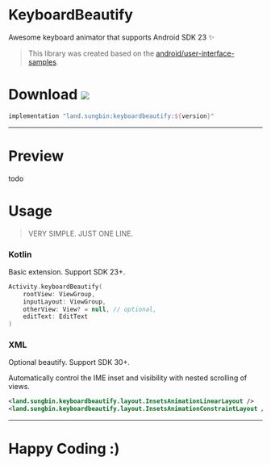 # KeyboardBeautify

Awesome keyboard animator that supports Android SDK 23 ✨

> This library was created based on the [android/user-interface-samples](https://github.com/android/user-interface-samples/tree/master/WindowInsetsAnimation).

# Download [![](https://img.shields.io/maven-central/v/land.sungbin/keyboardbeautify)](https://search.maven.org/artifact/land.sungbin/keyboardbeautify)

```groovy
implementation "land.sungbin:keyboardbeautify:${version}"
```

---

# Preview

todo

# Usage

> VERY SIMPLE. JUST ONE LINE.

### Kotlin

Basic extension. Support SDK 23+.

```kotlin
Activity.keyboardBeautify(
    rootView: ViewGroup,
    inputLayout: ViewGroup,
    otherView: View? = null, // optional,
    editText: EditText
)
```

### XML

Optional beautify. Support SDK 30+.

Automatically control the IME inset and visibility with nested scrolling of views.


```xml
<land.sungbin.keyboardbeautify.layout.InsetsAnimationLinearLayout />
<land.sungbin.keyboardbeautify.layout.InsetsAnimationConstraintLayout />
```

---

# Happy Coding :)
